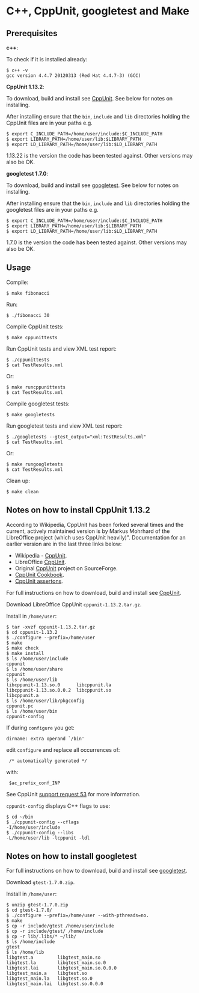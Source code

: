 
C++, CppUnit, googletest and Make
=================================

Prerequisites
-------------

**c++**:

To check if it is installed already:

```
$ c++ -v
gcc version 4.4.7 20120313 (Red Hat 4.4.7-3) (GCC) 
```

**CppUnit 1.13.2**:

To download, build and install see
[CppUnit](http://www.freedesktop.org/wiki/Software/cppunit/). See
below for notes on installing. 

After installing ensure that the `bin`, `include` and `lib`
directories holding the CppUnit files are in your paths e.g.

```
$ export C_INCLUDE_PATH=/home/user/include:$C_INCLUDE_PATH
$ export LIBRARY_PATH=/home/user/lib:$LIBRARY_PATH
$ export LD_LIBRARY_PATH=/home/user/lib:$LD_LIBRARY_PATH
```

1.13.22 is the version the code has been tested against. Other
versions may also be OK.

**googletest 1.7.0**:

To download, build and install see
[googletest](https://code.google.com/p/googletest/). See
below for notes on installing. 

After installing ensure that the `bin`, `include` and `lib`
directories holding the googletest files are in your paths e.g.

```
$ export C_INCLUDE_PATH=/home/user/include:$C_INCLUDE_PATH
$ export LIBRARY_PATH=/home/user/lib:$LIBRARY_PATH
$ export LD_LIBRARY_PATH=/home/user/lib:$LD_LIBRARY_PATH
```

1.7.0 is the version the code has been tested against. Other
versions may also be OK.

Usage
-----

Compile:

```
$ make fibonacci
```

Run:

```
$ ./fibonacci 30
```

Compile CppUnit tests:

```
$ make cppunittests
```

Run CppUnit tests and view XML test report:

```
$ ./cppunittests
$ cat TestResults.xml 
```

Or:

```
$ make runcppunittests
$ cat TestResults.xml 
```

Compile googletest tests:

```
$ make googletests
```

Run googletest tests and view XML test report:

```
$ ./googletests --gtest_output="xml:TestResults.xml"
$ cat TestResults.xml 
```

Or:

```
$ make rungoogletests
$ cat TestResults.xml 
```

Clean up:

```
$ make clean
```

Notes on how to install CppUnit 1.13.2
--------------------------------------

According to Wikipedia, CppUnit has been forked several times and the
current, actively maintained version is by Markus Mohrhard of the
LibreOffice project (which uses CppUnit heavily)". Documentation
for an earlier version are in the last three links below:

* Wikipedia - [CppUnit](http://en.wikipedia.org/wiki/CppUnit).
* LibreOffice [CppUnit](http://www.freedesktop.org/wiki/Software/cppunit/).
* Original [CppUnit](http://sourceforge.net/apps/mediawiki/cppunit/index.php?title=Main_Page) project on SourceForge.
* [CppUnit Cookbook](http://cppunit.sourceforge.net/doc/1.11.6/cppunit_cookbook.html).
* [CppUnit assertons](http://cppunit.sourceforge.net/doc/1.11.6/group___assertions.html).

For full instructions on how to download, build and install see
[CppUnit](http://www.freedesktop.org/wiki/Software/cppunit/).

Download LibreOffice CppUnit `cppunit-1.13.2.tar.gz`.

Install in `/home/user`:

```
$ tar -xvzf cppunit-1.13.2.tar.gz
$ cd cppunit-1.13.2
$ ./configure --prefix=/home/user
$ make
$ make check
$ make install
$ ls /home/user/include
cppunit
$ ls /home/user/share
cppunit
$ ls /home/user/lib
libcppunit-1.13.so.0      libcppunit.la
libcppunit-1.13.so.0.0.2  libcppunit.so
libcppunit.a
$ ls /home/user/lib/pkgconfig
cppunit.pc
$ ls /home/user/bin
cppunit-config
```

If during `configure` you get:

```
dirname: extra operand `/bin'
```

edit `configure` and replace all occurrences of:

```
 /* automatically generated */
```

with:

```
 $ac_prefix_conf_INP
```

See CppUnit [support request
53](http://sourceforge.net/p/cppunit/support-requests/53/) for more information.

`cppunit-config` displays C++ flags to use:

```
$ cd ~/bin
$ ./cppunit-config --cflags
-I/home/user/include
$ ./cppunit-config --libs
-L/home/user/lib -lcppunit -ldl
```

Notes on how to install googletest
----------------------------------

For full instructions on how to download, build and install see
[googletest](https://code.google.com/p/googletest/).

Download `gtest-1.7.0.zip`.

Install in `/home/user`:

```
$ unzip gtest-1.7.0.zip 
$ cd gtest-1.7.0/
$ ./configure --prefix=/home/user --with-pthreads=no.
$ make
$ cp -r include/gtest /home/user/include
$ cp -r include/gtest/ /home/include
$ cp -r lib/.libs/* ~/lib/
$ ls /home/include
gtest
$ ls /home/lib
libgtest.a         libgtest_main.so
libgtest.la        libgtest_main.so.0
libgtest.lai       libgtest_main.so.0.0.0
libgtest_main.a    libgtest.so
libgtest_main.la   libgtest.so.0
libgtest_main.lai  libgtest.so.0.0.0
```
